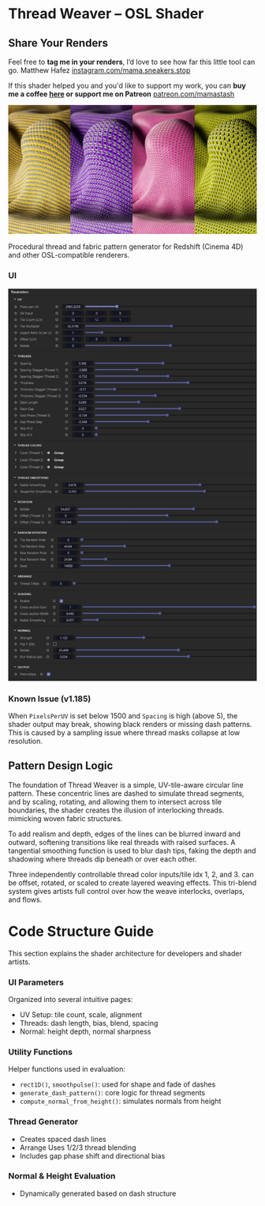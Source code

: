 # Thread Weaver – OSL Shader

## Share Your Renders

Feel free to **tag me in your renders**, I’d love to see how far this little tool can go. Matthew Hafez [instagram.com/mama.sneakers.stop](https://www.instagram.com/mama.sneakers.stop)

If this shader helped you and you'd like to support my work, you can **buy me a coffee [here](https://photomama.gumroad.com/coffee) or support me on Patreon** [patreon.com/mamastash](https://www.patreon.com/mamastash)



![Thread Weaver Preview](./Preview_render3.jpg)

Procedural thread and fabric pattern generator for Redshift (Cinema 4D) and other OSL-compatible renderers.

### UI

![Thread Weaver Preview](./ThreadWeaver1185_RSC4D_UI.jpg)




### Known Issue (v1.185)

When `PixelsPerUV` is set below 1500 and `Spacing` is high (above 5), the shader output may break, showing black renders or missing dash patterns. This is caused by a sampling issue where thread masks collapse at low resolution. 



## Pattern Design Logic

The foundation of Thread Weaver is a simple, UV-tile-aware circular line pattern. These concentric lines are dashed to simulate thread segments, and by scaling, rotating, and allowing them to intersect across tile boundaries, the shader creates the illusion of interlocking threads. mimicking woven fabric structures.

To add realism and depth, edges of the lines can be blurred inward and outward, softening transitions like real threads with raised surfaces. A tangential smoothing function is used to blur dash tips, faking the depth and shadowing where threads dip beneath or over each other.

Three independently controllable thread color inputs/tile idx 1, 2, and 3. can be offset, rotated, or scaled to create layered weaving effects. This tri-blend system gives artists full control over how the weave interlocks, overlaps, and flows.


# Code Structure Guide

This section explains the shader architecture for developers and shader artists.

### UI Parameters

Organized into several intuitive pages:

- UV Setup: tile count, scale, alignment
- Threads: dash length, bias, blend, spacing
- Normal: height depth, normal sharpness

### Utility Functions

Helper functions used in evaluation:

- `rect1D()`, `smoothpulse()`: used for shape and fade of dashes
- `generate_dash_pattern()`: core logic for thread segments
- `compute_normal_from_height()`: simulates normals from height

### Thread Generator

- Creates spaced dash lines
- Arrange Uses 1/2/3 thread blending
- Includes gap phase shift and directional bias

### Normal & Height Evaluation

- Dynamically generated based on dash structure


